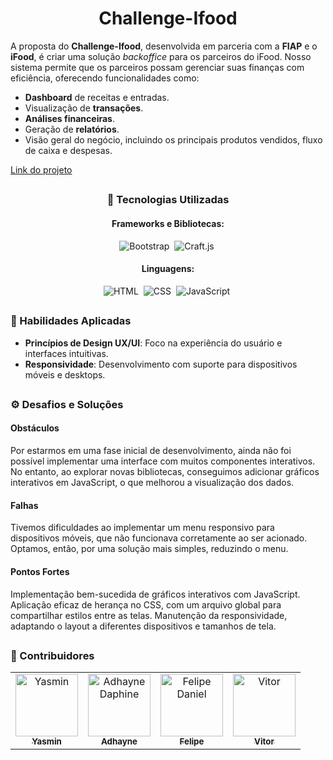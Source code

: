 <div align="center">

# Challenge-Ifood
</div>

A proposta do **Challenge-Ifood**, desenvolvida em parceria com a **FIAP** e o **iFood**, é criar uma solução *backoffice* para os parceiros do iFood. Nosso sistema permite que os parceiros possam gerenciar suas finanças com eficiência, oferecendo funcionalidades como:

- **Dashboard** de receitas e entradas.
- Visualização de **transações**.
- **Análises financeiras**.
- Geração de **relatórios**.
- Visão geral do negócio, incluindo os principais produtos vendidos, fluxo de caixa e despesas.

[Link do projeto](https://yasminnnovaes.github.io/Challenge-Ifood/)

##


<div align="center">
  
### 🚀 Tecnologias Utilizadas

#### **Frameworks e Bibliotecas**: 
![Bootstrap](https://img.shields.io/badge/Bootstrap-563D7C?style=for-the-badge&logo=bootstrap&logoColor=white)&nbsp;
![Craft.js](https://img.shields.io/badge/Craft.js-009688?style=for-the-badge&logo=javascript&logoColor=white)&nbsp;

#### **Linguagens**:
![HTML](https://img.shields.io/badge/HTML5-E34F26?style=for-the-badge&logo=html5&logoColor=white)&nbsp;
![CSS](https://img.shields.io/badge/CSS3-1572B6?style=for-the-badge&logo=css3&logoColor=white)&nbsp;
![JavaScript](https://img.shields.io/badge/JavaScript-F7DF1E?style=for-the-badge&logo=javascript&logoColor=black)&nbsp;

 </div>

##

### 🎨 Habilidades Aplicadas

- **Princípios de Design UX/UI**: Foco na experiência do usuário e interfaces intuitivas.
- **Responsividade**: Desenvolvimento com suporte para dispositivos móveis e desktops.

##

### ⚙️ Desafios e Soluções

#### Obstáculos
Por estarmos em uma fase inicial de desenvolvimento, ainda não foi possível implementar uma interface com muitos componentes interativos. No entanto, ao explorar novas bibliotecas, conseguimos adicionar gráficos interativos em JavaScript, o que melhorou a visualização dos dados.

#### Falhas
Tivemos dificuldades ao implementar um menu responsivo para dispositivos móveis, que não funcionava corretamente ao ser acionado. Optamos, então, por uma solução mais simples, reduzindo o menu.

#### Pontos Fortes
Implementação bem-sucedida de gráficos interativos com JavaScript.
Aplicação eficaz de herança no CSS, com um arquivo global para compartilhar estilos entre as telas.
Manutenção da responsividade, adaptando o layout a diferentes dispositivos e tamanhos de tela.

##

### 👥 Contribuidores

<table>
  <tr>
    <td align="center">
      <a href="https://github.com/YasminnNovaes">
        <img src="https://avatars.githubusercontent.com/u/165516630?v=4" width="100px;" alt="Yasmin"/>
        <br />
        <sub><b>Yasmin</b></sub>
      </a>
    </td>
    <td align="center">
      <a href="https://github.com/Adhayne2501">
        <img src="https://avatars.githubusercontent.com/u/125472212?v=4" width="100px;" alt="Adhayne Daphine"/>
        <br />
        <sub><b>Adhayne</b></sub>
      </a>
    </td>
    <td align="center">
      <a href="https://github.com/FelipeDanieldaSilva">
        <img src="https://avatars.githubusercontent.com/u/173853481?v=4" width="100px;" alt="Felipe Daniel"/>
        <br />
        <sub><b>Felipe</b></sub>
      </a>
    </td>
    <td align="center">
      <a href="https://github.com/VvitorSilva">
        <img src="https://avatars.githubusercontent.com/u/182373004?v=4" width="100px;" alt="Vitor"/>
        <br />
        <sub><b>Vitor</b></sub>
      </a>
    </td>
  </tr>
</table>


